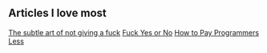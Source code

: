 ## Articles I love most

[The subtle art of not giving a fuck](https://markmanson.net/not-giving-a-fuck)
[Fuck Yes or No](https://markmanson.net/fuck-yes)
[How to Pay Programmers Less](https://www.yegor256.com/2016/12/06/how-to-pay-programmers-less.html)

